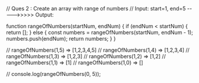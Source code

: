 // Ques 2 : Create an array with range of numbers
// Input:  start=1, end=5  ----->>>>>  Output:

function rangeOfNumbers(startNum, endNum) {
  if (endNum < startNum) {
    return [];
  } else {
    const numbers = rangeOfNumbers(startNum, endNum - 1);
    numbers.push(endNum);
    return numbers;
  }
}

// rangeOfNumbers(1,5) => [1,2,3,4,5]
// rangeOfNumbers(1,4) => [1,2,3,4]
// rangeOfNumbers(1,3) => [1,2,3]
// rangeOfNumbers(1,2) => [1,2]
// rangeOfNumbers(1,1) => [1]
// rangeOfNumbers(1,0) => []

// console.log(rangeOfNumbers(0, 5));
